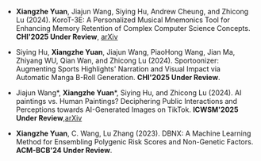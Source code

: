 - **Xiangzhe Yuan**, Jiajun Wang, Siying Hu, Andrew Cheung, and Zhicong Lu (2024). KoroT-3E: A Personalized Musical Mnemonics Tool for Enhancing Memory Retention of Complex Computer Science Concepts. **CHI'2025 Under Review**, [arXiv](https://arxiv.org/abs/2409.10446)

- Siying Hu, **Xiangzhe Yuan**, Jiajun Wang, PiaoHong Wang, Jian Ma, Zhiyang WU, Qian Wan, and Zhicong Lu (2024). Sportoonizer: Augmenting Sports Highlights' Narration and Visual Impact via Automatic Manga B-Roll Generation. **CHI'2025 Under Review**.

- Jiajun Wang*, **Xiangzhe Yuan***, Siying Hu, and Zhicong Lu (2024). AI paintings vs. Human Paintings? Deciphering Public Interactions and Perceptions towards AI-Generated Images on TikTok. **ICWSM'2025 Under Review**,[arXiv](https://arxiv.org/abs/2409.11911)

- **Xiangzhe Yuan**, C. Wang, Lu Zhang (2023). DBNX: A Machine Learning Method for Ensembling Polygenic Risk Scores and Non-Genetic Factors. **ACM-BCB'24 Under Review**.
